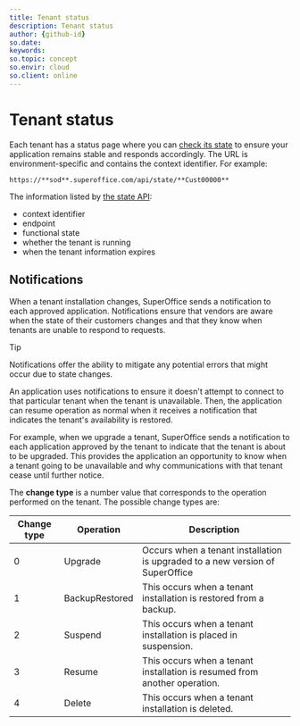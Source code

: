 ```yaml
---
title: Tenant status
description: Tenant status
author: {github-id}
so.date:
keywords:
so.topic: concept
so.envir: cloud
so.client: online
---
```


# Tenant status

Each tenant has a status page where you can [check its state][1] to ensure your application remains stable and responds accordingly. The URL is environment-specific and contains the context identifier. For example:

 `https://**sod**.superoffice.com/api/state/**Cust00000**`

The information listed by [the state API][2]:

* context identifier
* endpoint
* functional state
* whether the tenant is running
* when the tenant information expires

## Notifications

When a tenant installation changes, SuperOffice sends a notification to each approved application. Notifications ensure that vendors are aware when the state of their customers changes and that they know when tenants are unable to respond to requests.

> [!TIP]
> Notifications offer the ability to mitigate any potential errors that might occur due to state changes.

An application uses notifications to ensure it doesn't attempt to connect to that particular tenant when the tenant is unavailable. Then, the application can resume operation as normal when it receives a notification that indicates the tenant's availability is restored.

For example, when we upgrade a tenant, SuperOffice sends a notification to each application approved by the tenant to indicate that the tenant is about to be upgraded. This provides the application an opportunity to know when a tenant going to be unavailable and why communications with that tenant cease until further notice.

The **change type** is a number value that corresponds to the operation performed on the tenant. The possible change types are:

| Change type | Operation | Description |
|-----|-----|-----|
| 0 | Upgrade | Occurs when a tenant installation is upgraded to a new version of SuperOffice |
| 1 | BackupRestored | This occurs when a tenant installation is restored from a backup. |
| 2 | Suspend | This occurs when a tenant installation is placed in suspension. |
| 3 | Resume | This occurs when a tenant installation is resumed from another operation. |
| 4 | Delete | This occurs when a tenant installation is deleted. |

<!-- Referenced links -->
[1]: check-status.md
[2]: online-tenant-status.md
